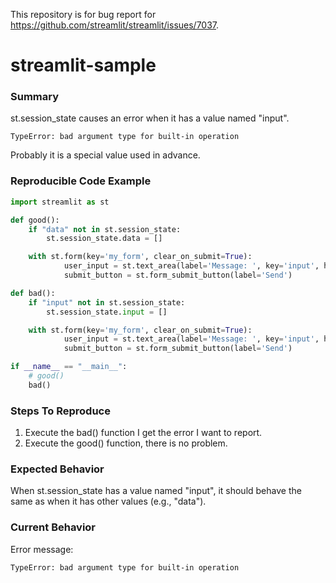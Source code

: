 This repository is for bug report for https://github.com/streamlit/streamlit/issues/7037.
# streamlit-sample
### Summary

st.session_state causes an error when it has a value named "input".
```
TypeError: bad argument type for built-in operation
```
Probably it is a special value used in advance.

### Reproducible Code Example

```Python
import streamlit as st

def good():
    if "data" not in st.session_state: 
        st.session_state.data = []

    with st.form(key='my_form', clear_on_submit=True):
            user_input = st.text_area(label='Message: ', key='input', height=100)
            submit_button = st.form_submit_button(label='Send')

def bad():
    if "input" not in st.session_state: 
        st.session_state.input = []

    with st.form(key='my_form', clear_on_submit=True):
            user_input = st.text_area(label='Message: ', key='input', height=100)
            submit_button = st.form_submit_button(label='Send')

if __name__ == "__main__":
    # good()
    bad()
```


### Steps To Reproduce

1. Execute the bad() function I get the error I want to report.
2. Execute the good() function, there is no problem.

### Expected Behavior

When st.session_state has a value named "input", it should behave the same as when it has other values (e.g., "data").

### Current Behavior

Error message:
```
TypeError: bad argument type for built-in operation
```
